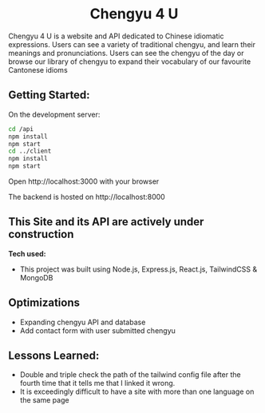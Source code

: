 <h1 align="center">Chengyu 4 U</h1>
Chengyu 4 U is a website and API dedicated to Chinese idiomatic expressions. Users can see a variety of traditional chengyu, and learn their meanings and pronunciations. Users can see the chengyu of the day or browse our library of chengyu to expand their vocabulary of our favourite Cantonese idioms


## Getting Started:
On the development server:

```bash
cd /api
npm install
npm start
cd ../client
npm install
npm start
``` 
Open http://localhost:3000 with your browser

The backend is hosted on http://localhost:8000

## This Site and its API are actively under construction

**Tech used:**
- This project was built using Node.js, Express.js, React.js, TailwindCSS & MongoDB


## Optimizations
- Expanding chengyu API and database
- Add contact form with user submitted chengyu



## Lessons Learned:
- Double and triple check the path of the tailwind config file after the fourth time that it tells me that I linked it wrong.
- It is exceedingly difficult to have a site with more than one language on the same page